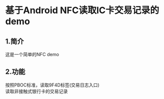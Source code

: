 基于Android NFC读取IC卡交易记录的demo
==========================
## 1.简介
这是一个简单的NFC demo

## 2.功能
按照PBOC标准，读取9F4D标签(交易日志入口)<br>
读取非接触式银行卡的交易记录<br>

